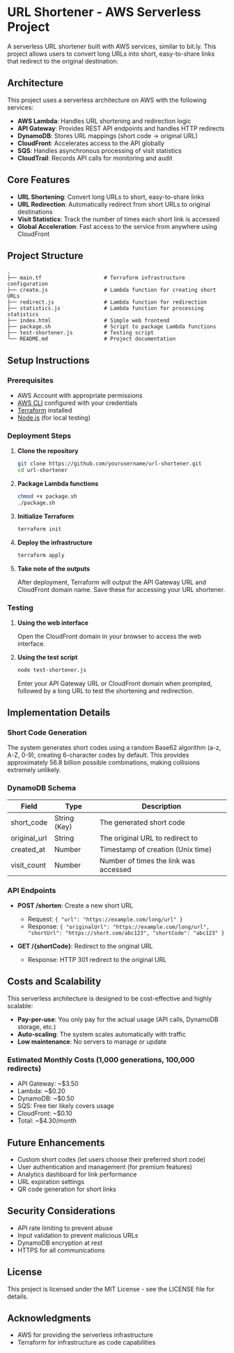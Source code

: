 # URL Shortener - AWS Serverless Project

A serverless URL shortener built with AWS services, similar to bit.ly. This project allows users to convert long URLs into short, easy-to-share links that redirect to the original destination.

## Architecture

This project uses a serverless architecture on AWS with the following services:

- **AWS Lambda**: Handles URL shortening and redirection logic
- **API Gateway**: Provides REST API endpoints and handles HTTP redirects
- **DynamoDB**: Stores URL mappings (short code → original URL)
- **CloudFront**: Accelerates access to the API globally
- **SQS**: Handles asynchronous processing of visit statistics
- **CloudTrail**: Records API calls for monitoring and audit

## Core Features

- **URL Shortening**: Convert long URLs to short, easy-to-share links
- **URL Redirection**: Automatically redirect from short URLs to original destinations
- **Visit Statistics**: Track the number of times each short link is accessed
- **Global Acceleration**: Fast access to the service from anywhere using CloudFront

## Project Structure

```
.
├── main.tf                    # Terraform infrastructure configuration
├── create.js                  # Lambda function for creating short URLs
├── redirect.js                # Lambda function for redirection
├── statistics.js              # Lambda function for processing statistics
├── index.html                 # Simple web frontend
├── package.sh                 # Script to package Lambda functions
├── test-shortener.js          # Testing script
└── README.md                  # Project documentation
```

## Setup Instructions

### Prerequisites

- AWS Account with appropriate permissions
- [AWS CLI](https://aws.amazon.com/cli/) configured with your credentials
- [Terraform](https://www.terraform.io/downloads.html) installed
- [Node.js](https://nodejs.org/) (for local testing)

### Deployment Steps

1. **Clone the repository**

   ```bash
   git clone https://github.com/yourusername/url-shortener.git
   cd url-shortener
   ```

2. **Package Lambda functions**

   ```bash
   chmod +x package.sh
   ./package.sh
   ```

3. **Initialize Terraform**

   ```bash
   terraform init
   ```

4. **Deploy the infrastructure**

   ```bash
   terraform apply
   ```

5. **Take note of the outputs**

   After deployment, Terraform will output the API Gateway URL and CloudFront domain name. Save these for accessing your URL shortener.

### Testing

1. **Using the web interface**
   
   Open the CloudFront domain in your browser to access the web interface.

2. **Using the test script**

   ```bash
   node test-shortener.js
   ```

   Enter your API Gateway URL or CloudFront domain when prompted, followed by a long URL to test the shortening and redirection.

## Implementation Details

### Short Code Generation

The system generates short codes using a random Base62 algorithm (a-z, A-Z, 0-9), creating 6-character codes by default. This provides approximately 56.8 billion possible combinations, making collisions extremely unlikely.

### DynamoDB Schema

| Field         | Type           | Description                           |
|---------------|----------------|---------------------------------------|
| short_code    | String (Key)   | The generated short code              |
| original_url  | String         | The original URL to redirect to       |
| created_at    | Number         | Timestamp of creation (Unix time)     |
| visit_count   | Number         | Number of times the link was accessed |

### API Endpoints

- **POST /shorten**: Create a new short URL
  - Request: `{ "url": "https://example.com/long/url" }`
  - Response: `{ "originalUrl": "https://example.com/long/url", "shortUrl": "https://short.com/abc123", "shortCode": "abc123" }`

- **GET /{shortCode}**: Redirect to the original URL
  - Response: HTTP 301 redirect to the original URL

## Costs and Scalability

This serverless architecture is designed to be cost-effective and highly scalable:

- **Pay-per-use**: You only pay for the actual usage (API calls, DynamoDB storage, etc.)
- **Auto-scaling**: The system scales automatically with traffic
- **Low maintenance**: No servers to manage or update

### Estimated Monthly Costs (1,000 generations, 100,000 redirects)

- API Gateway: ~$3.50
- Lambda: ~$0.20
- DynamoDB: ~$0.50
- SQS: Free tier likely covers usage
- CloudFront: ~$0.10
- Total: ~$4.30/month

## Future Enhancements

- Custom short codes (let users choose their preferred short code)
- User authentication and management (for premium features)
- Analytics dashboard for link performance
- URL expiration settings
- QR code generation for short links

## Security Considerations

- API rate limiting to prevent abuse
- Input validation to prevent malicious URLs
- DynamoDB encryption at rest
- HTTPS for all communications

## License

This project is licensed under the MIT License - see the LICENSE file for details.

## Acknowledgments

- AWS for providing the serverless infrastructure
- Terraform for infrastructure as code capabilities
